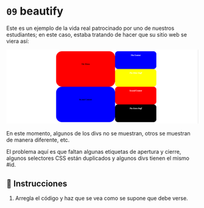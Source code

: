 # `09` beautify

Este es un ejemplo de la vida real patrocinado por uno de nuestros estudiantes; en este caso, estaba tratando de hacer que su sitio web se viera así:

![beautify](../../.learn/assets/GxuRWC7.png?raw=true)

En este momento, algunos de los divs no se muestran, otros se muestran de manera diferente, etc.

El problema aquí es que faltan algunas etiquetas de apertura y cierre, algunos selectores CSS están duplicados y algunos divs tienen el mismo #id.

## 📝 Instrucciones

 1. Arregla el código y haz que se vea como se supone que debe verse.
